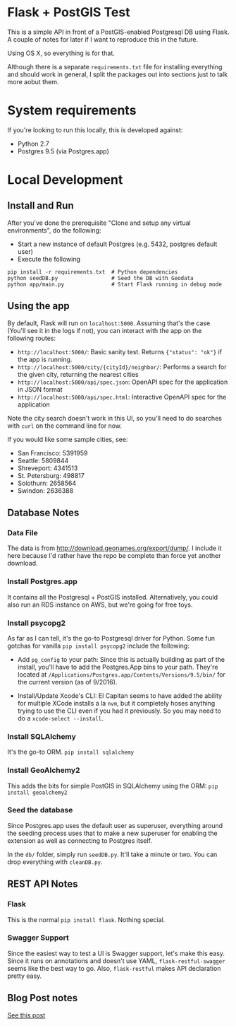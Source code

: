 # Flask + PostGIS Test

This is a simple API in front of a PostGIS-enabled Postgresql DB using Flask.  A couple of notes
for later if I want to reproduce this in the future.

Using OS X, so everything is for that.

Although there is a separate `requirements.txt` file for installing everything and should work
in general, I split the packages out into sections just to talk more aobut them.

# System requirements

If you're looking to run this locally, this is developed against:

* Python 2.7
* Postgres 9.5 (via Postgres.app)


# Local Development

## Install and Run
After you've done the prerequisite "Clone and setup any virtual environments", do the following:

* Start a new instance of default Postgres (e.g. 5432, postgres default user)
* Execute the following

```
pip install -r requirements.txt  # Python dependencies
python seedDB.py                 # Seed the DB with Geodata
python app/main.py               # Start Flask running in debug mode
```

## Using the app

By default, Flask will run on `localhost:5000`.  Assuming that's the case (You'll see it in the logs if not),
you can interact with the app on the following routes:

* `http://localhost:5000/`: Basic sanity test.  Returns `{"status": "ok"}` if the app is running.
* `http://localhost:5000/city/{cityId}/neighbor/`: Performs a search for the given city, returning the nearest cities
* `http://localhost:5000/api/spec.json`: OpenAPI spec for the application in JSON format
* `http://localhost:5000/api/spec.html`: Interactive OpenAPI spec for the application

Note the city search doesn't work in this UI, so you'll need to do searches with `curl` on the command line for now.

If you would like some sample cities, see:
* San Francisco: 5391959
* Seattle: 5809844
* Shreveport: 4341513
* St. Petersburg: 498817
* Solothurn: 2658564
* Swindon: 2636388


## Database Notes

### Data File

The data is from http://download.geonames.org/export/dump/.  I include it here because I'd rather
have the repo be complete than force yet another download.

### Install Postgres.app

It contains all the Postgresql + PostGIS installed.  Alternatively, you could also run an RDS
instance on AWS, but we're going for free toys.

### Install psycopg2

As far as I can tell, it's the go-to Postgresql driver for Python. Some
fun gotchas for vanilla `pip install psycopg2` include the following:

  * Add `pg_config` to your path: Since this is actually building as part of the install, you'll
   have to add the Postgres.App bins to your path.  They're located at
   `/Applications/Postgres.app/Contents/Versions/9.5/bin/` for the current version (as of 9/2016).

  * Install/Update Xcode's CLI: El Capitan seems to have added the ability for multiple XCode
   installs a la `nvm`, but it completely hoses anything trying to use the CLI even if you had it
   previously.  So you may need to do a `xcode-select --install`.

### Install SQLAlchemy

It's the go-to ORM.  `pip install sqlalchemy`

### Install GeoAlchemy2

This adds the bits for simple PostGIS in SQLAlchemy using the ORM: `pip install geoalchemy2`

### Seed the database

Since Postgres.app uses the default user as superuser, everything around the seeding process uses
that to make a new superuser for enabling the extension as well as connecting to Postgres itself.

In the `db/` folder, simply run `seedDB.py`.  It'll take a minute or two.  You can drop everything
with `cleanDB.py`.

## REST API Notes

### Flask

This is the normal `pip install flask`.  Nothing special.

### Swagger Support

Since the easiest way to test a UI is Swagger support, let's make this easy.  Since it runs on
annotations and doesn't use YAML, `flask-restful-swagger` seems like the best way to go.  Also,
`flask-restful` makes API declaration pretty easy.


## Blog Post notes

[See this post](http://play.pandelyon.com/technical/flask/postgresql/2016/10/06/geodb.html)
